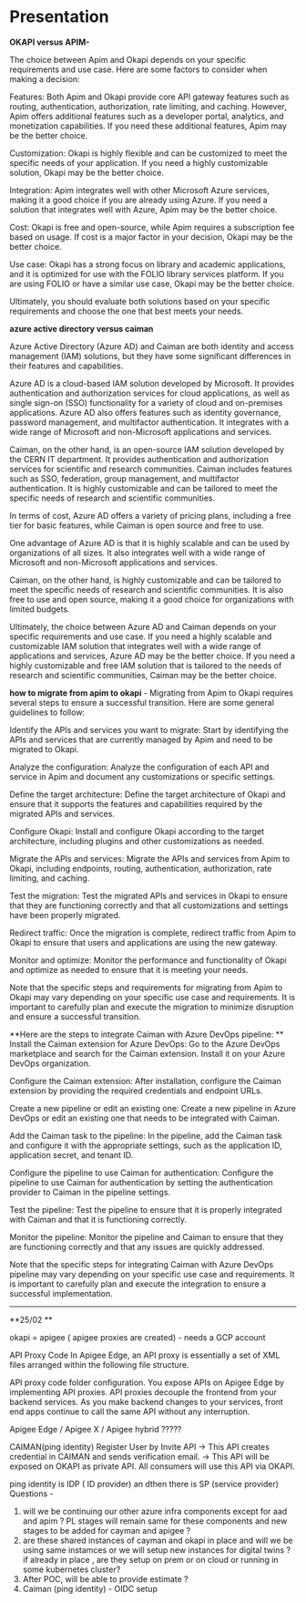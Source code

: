 # Presentation


**OKAPI versus APIM-**

The choice between Apim and Okapi depends on your specific requirements and use case. Here are some factors to consider when making a decision:

Features: Both Apim and Okapi provide core API gateway features such as routing, authentication, authorization, rate limiting, and caching. However, Apim offers additional features such as a developer portal, analytics, and monetization capabilities. If you need these additional features, Apim may be the better choice.

Customization: Okapi is highly flexible and can be customized to meet the specific needs of your application. If you need a highly customizable solution, Okapi may be the better choice.

Integration: Apim integrates well with other Microsoft Azure services, making it a good choice if you are already using Azure. If you need a solution that integrates well with Azure, Apim may be the better choice.

Cost: Okapi is free and open-source, while Apim requires a subscription fee based on usage. If cost is a major factor in your decision, Okapi may be the better choice.

Use case: Okapi has a strong focus on library and academic applications, and it is optimized for use with the FOLIO library services platform. If you are using FOLIO or have a similar use case, Okapi may be the better choice.

Ultimately, you should evaluate both solutions based on your specific requirements and choose the one that best meets your needs.


**azure active directory versus caiman**

Azure Active Directory (Azure AD) and Caiman are both identity and access management (IAM) solutions, but they have some significant differences in their features and capabilities.

Azure AD is a cloud-based IAM solution developed by Microsoft. It provides authentication and authorization services for cloud applications, as well as single sign-on (SSO) functionality for a variety of cloud and on-premises applications. Azure AD also offers features such as identity governance, password management, and multifactor authentication. It integrates with a wide range of Microsoft and non-Microsoft applications and services.

Caiman, on the other hand, is an open-source IAM solution developed by the CERN IT department. It provides authentication and authorization services for scientific and research communities. Caiman includes features such as SSO, federation, group management, and multifactor authentication. It is highly customizable and can be tailored to meet the specific needs of research and scientific communities.

In terms of cost, Azure AD offers a variety of pricing plans, including a free tier for basic features, while Caiman is open source and free to use.

One advantage of Azure AD is that it is highly scalable and can be used by organizations of all sizes. It also integrates well with a wide range of Microsoft and non-Microsoft applications and services.

Caiman, on the other hand, is highly customizable and can be tailored to meet the specific needs of research and scientific communities. It is also free to use and open source, making it a good choice for organizations with limited budgets.

Ultimately, the choice between Azure AD and Caiman depends on your specific requirements and use case. If you need a highly scalable and customizable IAM solution that integrates well with a wide range of applications and services, Azure AD may be the better choice. If you need a highly customizable and free IAM solution that is tailored to the needs of research and scientific communities, Caiman may be the better choice.

**how to migrate from apim to okapi** -
Migrating from Apim to Okapi requires several steps to ensure a successful transition. Here are some general guidelines to follow:

Identify the APIs and services you want to migrate: Start by identifying the APIs and services that are currently managed by Apim and need to be migrated to Okapi.

Analyze the configuration: Analyze the configuration of each API and service in Apim and document any customizations or specific settings.

Define the target architecture: Define the target architecture of Okapi and ensure that it supports the features and capabilities required by the migrated APIs and services.

Configure Okapi: Install and configure Okapi according to the target architecture, including plugins and other customizations as needed.

Migrate the APIs and services: Migrate the APIs and services from Apim to Okapi, including endpoints, routing, authentication, authorization, rate limiting, and caching.

Test the migration: Test the migrated APIs and services in Okapi to ensure that they are functioning correctly and that all customizations and settings have been properly migrated.

Redirect traffic: Once the migration is complete, redirect traffic from Apim to Okapi to ensure that users and applications are using the new gateway.

Monitor and optimize: Monitor the performance and functionality of Okapi and optimize as needed to ensure that it is meeting your needs.

Note that the specific steps and requirements for migrating from Apim to Okapi may vary depending on your specific use case and requirements. It is important to carefully plan and execute the migration to minimize disruption and ensure a successful transition.


**Here are the steps to integrate Caiman with Azure DevOps pipeline:
**
Install the Caiman extension for Azure DevOps: Go to the Azure DevOps marketplace and search for the Caiman extension. Install it on your Azure DevOps organization.

Configure the Caiman extension: After installation, configure the Caiman extension by providing the required credentials and endpoint URLs.

Create a new pipeline or edit an existing one: Create a new pipeline in Azure DevOps or edit an existing one that needs to be integrated with Caiman.

Add the Caiman task to the pipeline: In the pipeline, add the Caiman task and configure it with the appropriate settings, such as the application ID, application secret, and tenant ID.

Configure the pipeline to use Caiman for authentication: Configure the pipeline to use Caiman for authentication by setting the authentication provider to Caiman in the pipeline settings.

Test the pipeline: Test the pipeline to ensure that it is properly integrated with Caiman and that it is functioning correctly.

Monitor the pipeline: Monitor the pipeline and Caiman to ensure that they are functioning correctly and that any issues are quickly addressed.

Note that the specific steps for integrating Caiman with Azure DevOps pipeline may vary depending on your specific use case and requirements. It is important to carefully plan and execute the integration to ensure a successful implementation.



--------------------------

**25/02 **

okapi = apigee ( apigee proxies are created) - needs a GCP account 

API Proxy Code
In Apigee Edge, an API proxy is essentially a set of XML files arranged within the following file structure.

API proxy code folder configuration.
You expose APIs on Apigee Edge by implementing API proxies. API proxies decouple the frontend from your backend services. As you make backend changes to your services, front end apps continue to call the same API without any interruption.

Apigee Edge / Apigee X / Apigee hybrid  ?????

CAIMAN(ping identity) Register User by Invite API -> This API creates credential in CAIMAN and sends verification email. -> This API will be exposed on OKAPI as private API. All consumers will use this API via OKAPI.

ping identity is IDP ( ID provider) an dthen there is SP (service provider)
Questions - 

1) will we be continuing our other azure infra components except for aad and apim ? PL stages will remain same for these components and new stages to be added for cayman and apigee ?
2) are these shared instances of cayman and okapi in place and will we be using same instamces or we will setup new instances for digital twins ? if already in place , are they setup on prem or on cloud or running in some kubernetes cluster?
3) After POC, will be able to provide estimate ?
4) Caiman (ping identity) - OIDC setup 
